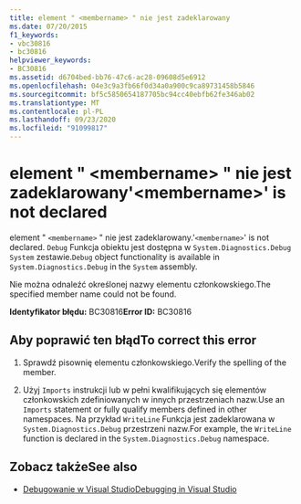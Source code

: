 ```yaml
---
title: element " <membername> " nie jest zadeklarowany
ms.date: 07/20/2015
f1_keywords:
- vbc30816
- bc30816
helpviewer_keywords:
- BC30816
ms.assetid: d6704bed-bb76-47c6-ac28-09608d5e6912
ms.openlocfilehash: 04e3c9a3fb66f0d34a0a900c9ca89731458b5846
ms.sourcegitcommit: bf5c5850654187705bc94cc40ebfb62fe346ab02
ms.translationtype: MT
ms.contentlocale: pl-PL
ms.lasthandoff: 09/23/2020
ms.locfileid: "91099817"
---
```

# <a name="membername-is-not-declared"></a><span data-ttu-id="05f0b-102">element " \<membername> " nie jest zadeklarowany</span><span class="sxs-lookup"><span data-stu-id="05f0b-102">'\<membername>' is not declared</span></span>

<span data-ttu-id="05f0b-103">element " `<membername>` " nie jest zadeklarowany.</span><span class="sxs-lookup"><span data-stu-id="05f0b-103">'`<membername>`' is not declared.</span></span> <span data-ttu-id="05f0b-104">`Debug` Funkcja obiektu jest dostępna w `System.Diagnostics.Debug` `System` zestawie.</span><span class="sxs-lookup"><span data-stu-id="05f0b-104">`Debug` object functionality is available in `System.Diagnostics.Debug` in the `System` assembly.</span></span>  
  
 <span data-ttu-id="05f0b-105">Nie można odnaleźć określonej nazwy elementu członkowskiego.</span><span class="sxs-lookup"><span data-stu-id="05f0b-105">The specified member name could not be found.</span></span>  
  
 <span data-ttu-id="05f0b-106">**Identyfikator błędu:** BC30816</span><span class="sxs-lookup"><span data-stu-id="05f0b-106">**Error ID:** BC30816</span></span>  
  
## <a name="to-correct-this-error"></a><span data-ttu-id="05f0b-107">Aby poprawić ten błąd</span><span class="sxs-lookup"><span data-stu-id="05f0b-107">To correct this error</span></span>  
  
1. <span data-ttu-id="05f0b-108">Sprawdź pisownię elementu członkowskiego.</span><span class="sxs-lookup"><span data-stu-id="05f0b-108">Verify the spelling of the member.</span></span>  
  
2. <span data-ttu-id="05f0b-109">Użyj `Imports` instrukcji lub w pełni kwalifikujących się elementów członkowskich zdefiniowanych w innych przestrzeniach nazw.</span><span class="sxs-lookup"><span data-stu-id="05f0b-109">Use an `Imports` statement or fully qualify members defined in other namespaces.</span></span> <span data-ttu-id="05f0b-110">Na przykład `WriteLine` Funkcja jest zadeklarowana w `System.Diagnostics.Debug` przestrzeni nazw.</span><span class="sxs-lookup"><span data-stu-id="05f0b-110">For example, the `WriteLine` function is declared in the `System.Diagnostics.Debug` namespace.</span></span>  
  
## <a name="see-also"></a><span data-ttu-id="05f0b-111">Zobacz także</span><span class="sxs-lookup"><span data-stu-id="05f0b-111">See also</span></span>

- [<span data-ttu-id="05f0b-112">Debugowanie w Visual Studio</span><span class="sxs-lookup"><span data-stu-id="05f0b-112">Debugging in Visual Studio</span></span>](/visualstudio/debugger/debugger-feature-tour)
